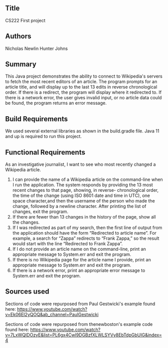 ## Title
CS222 First project

## Authors
Nicholas Newlin 
Hunter Johns

## Summary
This Java project demonstrates the ability to connect to Wikipedia's servers to fetch the most recent
editors of an article. The program prompts for an article title, and will display up to the last 13 edits in reverse
chronological order. If there is a redirect, the program will display where it redirected to. If there is a network
error, the user gives invalid input, or no article data could be found, the program returns an error message.

## Build Requirements
We used several external libraries as shown in the build.gradle file. Java 11 and
up is required to run this project.

## Functional Requirements
As an investigative journalist, I want to see who most recently changed a Wikipedia article.
1.  I can provide the name of a Wikipedia article on the command-line when I run the application.
    The system responds by providing the 13 most recent changes to that page, showing, in reverse-
    chronological order, the time of the change (using ISO 8601 date and time in UTC), one space
    character,and then the username of the person who made the change, followed by a newline character. 
    After printing the list of changes, exit the program.
2.  If there are fewer than 13 changes in the history of the page, show all the changes.
3.  If I was redirected as part of my search, then the first line of output from the application should
    have the form “Redirected to article name”. For example, a search for “Zappa” redirects to “Frank Zappa,”
    so the result would start with the line “Redirected to Frank Zappa”.
4.  If  I  do not provide  an article name on  the command-line, print an appropriate message to
    System.err and exit the program.
5.  If there is no Wikipedia page for the article  name I provide, print an appropriate message to
    System.err and exit the program.
6.  If there is a network error, print an appropriate error message to System.err  and exit the
    program.

## Sources used
Sections of code were repurposed from Paul Gestwicki's example found here:
https://www.youtube.com/watch?v=Ek06EI2yQOQ&ab_channel=PaulGestwicki

Sections of code were repurposed from thenewboston's example code found here:
https://www.youtube.com/watch?v=7LxWQIDOzyE&list=PL6gx4Cwl9DGBzfXLWLSYVy8EbTdpGbUIG&index=4
